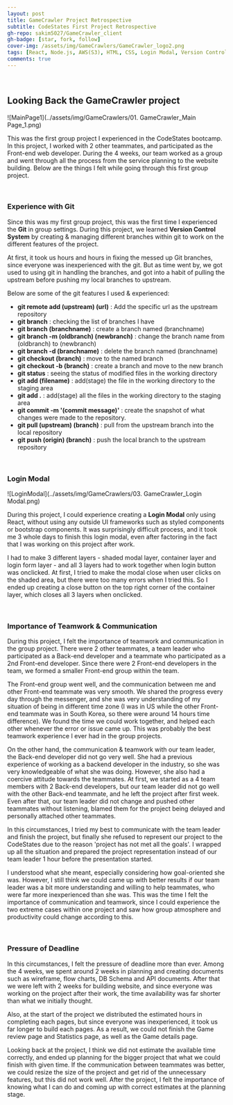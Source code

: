 ```yaml
---
layout: post
title: GameCrawler Project Retrospective
subtitle: CodeStates First Project Retrospective
gh-repo: sakim5027/GameCrawler_client
gh-badge: [star, fork, follow]
cover-img: /assets/img/GameCrawlers/GameCrawler_logo2.png
tags: [React, Node.js, AWS(S3), HTML, CSS, Login Modal, Version Control System, Responsive Web Design, Retrospective]
comments: true
---
```

<br>

## Looking Back the GameCrawler project

  ![MainPage1](../assets/img/GameCrawlers/01. GameCrawler_Main Page_1.png)

This was the first group project I experienced in the CodeStates bootcamp. In this project, I worked with 2 other teammates, and participated as the Front-end web developer. During the 4 weeks, our team worked as a group and went through all the process from the service planning to the website building. Below are the things I felt while going through this first group project.

<br>

### Experience with Git

Since this was my first group project, this was the first time I experienced the **Git** in group settings. During this project, we learned **Version Control System** by creating & managing different branches within git to work on the different features of the project. 

At first, it took us hours and hours in fixing the messed up Git branches, since everyone was inexperienced with the git. But as time went by, we got used to using git in handling the branches, and got into a habit of pulling the upstream before pushing my local branches to upstream. 

Below are some of the git features I used & experienced:

- **git remote add (upstream) (url)** : Add the specific url as the upstream repository
- **git branch** : checking the list of branches I have
- **git branch (branchname)** : create a branch named (branchname)
- **git branch -m (oldbranch) (newbranch)** : change the branch name from (oldbranch) to (newbranch)
- **git branch -d (branchname)** : delete the branch named (branchname)
- **git checkout (branch)** : move to the named branch
- **git checkout -b (branch)** : create a branch and move to the new branch
- **git status** : seeing the status of modified files in the working directory
- **git add (filename)** : add(stage) the file in the working directory to the staging area
- **git add .** : add(stage) all the files in the working directory to the staging area
- **git commit -m '(commit message)'** : create the snapshot of what changes were made to the repository.
- **git pull (upstream) (branch)** : pull from the upstream branch into the local repository
- **git push (origin) (branch)** : push the local branch to the upstream repository

<br>

### Login Modal

  ![LoginModal](../assets/img/GameCrawlers/03. GameCrawler_Login Modal.png)

During this project, I could experience creating a **Login Modal** only using React, without using any outside UI frameworks such as styled components or bootstrap components. It was surprisingly difficult process, and it took me 3 whole days to finish this login modal, even after factoring in the fact that I was working on this project after work.

I had to make 3 different layers - shaded modal layer, container layer and login form layer - and all 3 layers had to work together when login button was onclicked. At first, I tried to make the modal close when user clicks on the shaded area, but there were too many errors when I tried this. So I ended up creating a close button on the top right corner of the container layer, which closes all 3 layers when onclicked.

<br>

### Importance of Teamwork & Communication

During this project, I felt the importance of teamwork and communication in the group project. There were 2 other teammates, a team leader who participated as a Back-end developer and a teammate who participated as a 2nd Front-end developer. Since there were 2 Front-end developers in the team, we formed a smaller Front-end group within the team.

The Front-end group went well, and the communication between me and other Front-end teammate was very smooth. We shared the progress every day through the messenger, and she was very understanding of my situation of being in different time zone (I was in US while the other Front-end teammate was in South Korea, so there were around 14 hours time difference). We found the time we could work together, and helped each other whenever the error or issue came up. This was probably the best teamwork experience I ever had in the group projects.

On the other hand, the communication & teamwork with our team leader, the Back-end developer did not go very well. She had a previous experience of working as a backend developer in the industry, so she was very knowledgeable of what she was doing. However, she also had a coercive attitude towards the teammates. At first, we started as a 4 team members with 2 Back-end developers, but our team leader did not go well with the other Back-end teammate, and he left the project after first week. Even after that, our team leader did not change and pushed other teammates without listening, blamed them for the project being delayed and personally attached other teammates. 

In this circumstances, I tried my best to communicate with the team leader and finish the project, but finally she refused to represent our project to the CodeStates due to the reason 'project has not met all the goals'. I wrapped up all the situation and prepared the project representation instead of our team leader 1 hour before the presentation started.

I understood what she meant, especially considering how goal-oriented she was. However, I still think we could came up with better results if our team leader was a bit more understanding and willing to help teammates, who were far more inexperienced than she was. This was the time I felt the importance of communication and teamwork, since I could experience the two extreme cases within one project and saw how group atmosphere and productivity could change according to this.

<br>

### Pressure of Deadline

In this circumstances, I felt the pressure of deadline more than ever. Among the 4 weeks, we spent around 2 weeks in planning and creating documents such as wireframe, flow charts, DB Schema and API documents. After that we were left with 2 weeks for building website, and since everyone was working on the project after their work, the time availability was far shorter than what we initially thought. 

Also, at the start of the project we distributed the estimated hours in completing each pages, but since everyone was inexperienced, it took us far longer to build each pages. As a result, we could not finish the Game review page and Statistics page, as well as the Game details page. 

Looking back at the project, I think we did not estimate the available time correctly, and ended up planning for the bigger project that what we could finish with given time. If the communication between teammates was better, we could resize the size of the project and get rid of the unnecessary features, but this did not work well. After the project, I felt the importance of knowing what I can do and coming up with correct estimates at the planning stage.


<br>